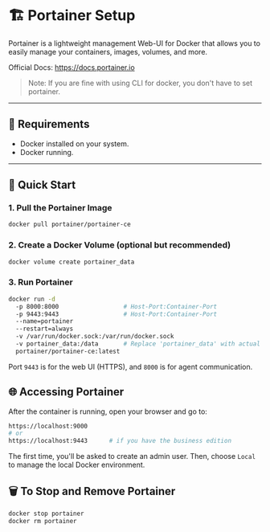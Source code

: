 # 🏗️ Portainer Setup

Portainer is a lightweight management Web-UI for Docker that allows you to easily manage your containers, images, volumes, and more. 

Official Docs: https://docs.portainer.io

>Note:
> If you are fine with using CLI for docker, you don't have to set portainer.
---

## 🐳 Requirements

- Docker installed on your system.
- Docker running.

---

## 🚀 Quick Start

### 1. Pull the Portainer Image

```bash
docker pull portainer/portainer-ce
```

### 2. Create a Docker Volume (optional but recommended)
```bash
docker volume create portainer_data
```

### 3. Run Portainer
```bash
docker run -d
  -p 8000:8000                  # Host-Port:Container-Port
  -p 9443:9443                  # Host-Port:Container-Port
  --name=portainer 
  --restart=always 
  -v /var/run/docker.sock:/var/run/docker.sock 
  -v portainer_data:/data       # Replace 'portainer_data' with actual path      
  portainer/portainer-ce:latest
```
Port `9443` is for the web UI (HTTPS), and `8000` is for agent communication.

## 🌐 Accessing Portainer
After the container is running, open your browser and go to:

```bash
https://localhost:9000
# or
https://localhost:9443      # if you have the business edition
``` 

The first time, you'll be asked to create an admin user.
Then, choose `Local` to manage the local Docker environment.

## 🗑️ To Stop and Remove Portainer
```bash
docker stop portainer
docker rm portainer
```
